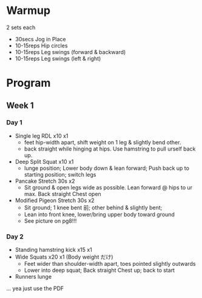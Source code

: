 # Warmup
2 sets each
- 30secs Jog in Place
- 10-15reps Hip circles
- 10-15reps Leg swings (forward & backward)
- 10-15reps Leg swings (left & right)
# Program
## Week 1
### Day 1
- Single leg RDL x10 x1
  - feet hip-width apart, shift weight on 1 leg & slightly bend other.
  - back straight while hinging at hips. Use hamstring to pull urself back up.
- Deep Split Squat x10 x1
  - lunge position; Lower body down & lean forward; Push back up to starting position; switch legs
- Pancake Stretch 30s x2
  - Sit ground & open legs wide as possible. Lean forward @ hips to ur max. Back straight Chest open
- Modified Pigeon Stretch 30s x2
  - Sit ground; 1 knee bent 前; other behind & slightly bent;
  - Lean into front knee, lower/bring upper body toward ground
  - See picture on pg8!!!
### Day 2
- Standing hamstring kick x15 x1
- Wide Squats x20 x1 (Body weight だけ)
  - Feet wider than shoulder-width apart, toes pointed slightly outwards
  - Lower into deep squat; Back straight Chest up; back to start
- Runners lunge

... yea just use the PDF

